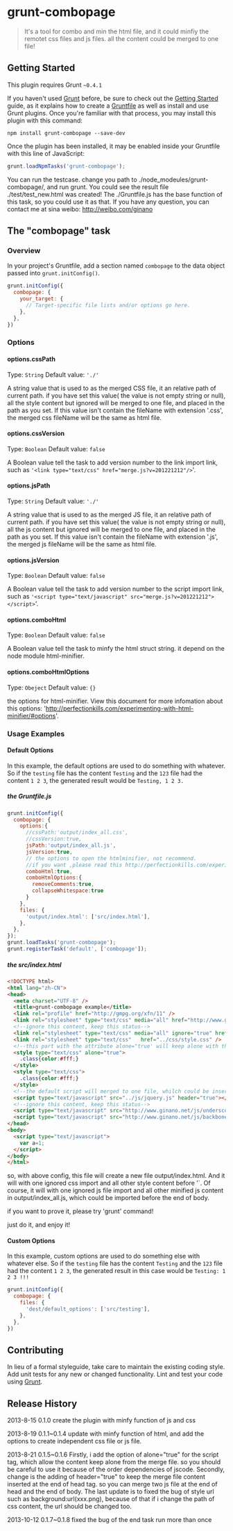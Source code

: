 # grunt-combopage

> It's a tool for combo and min the html file, and it could minfiy the remotet css files and js files. all the content could be merged to one file!

## Getting Started
This plugin requires Grunt `~0.4.1`

If you haven't used [Grunt](http://gruntjs.com/) before, be sure to check out the [Getting Started](http://gruntjs.com/getting-started) guide, as it explains how to create a [Gruntfile](http://gruntjs.com/sample-gruntfile) as well as install and use Grunt plugins. Once you're familiar with that process, you may install this plugin with this command:

```shell
npm install grunt-combopage --save-dev
```

Once the plugin has been installed, it may be enabled inside your Gruntfile with this line of JavaScript:

```js
grunt.loadNpmTasks('grunt-combopage');
```

You can run the testcase. change you path to ./node_modeules/grunt-combopage/, and run grunt. You could see the result file ./test/test_new.html was created! The ./Gruntfile.js has the base function of this task, so you could use it as that. If you have any question, you can contact me at sina weibo: http://weibo.com/ginano
## The "combopage" task

### Overview
In your project's Gruntfile, add a section named `combopage` to the data object passed into `grunt.initConfig()`.

```js
grunt.initConfig({
  combopage: {
    your_target: {
      // Target-specific file lists and/or options go here.
    },
  },
})
```

### Options

#### options.cssPath
Type: `String`
Default value: `'./'`

A string value that is used to as the merged CSS file, it an relative path of current path.
if you have set this value( the value is not empty string or null), all the style content but ignored will be merged to one file, and placed in the path as you set. If this value isn't contain the fileName  with extension '.css', the merged css  fileName will be the same as html file.

#### options.cssVersion
Type: `Boolean`
Default value: `false`

A Boolean value tell the task to add version number to the link import link, such as `'<link type="text/css" href="merge.js?v=201221212"/>`'.


#### options.jsPath
Type: `String`
Default value: `'./'`

A string value that is used to as the merged JS file, it an relative path of current path.
if you have set this value( the value is not empty string or null), all the js content but ignored will be merged to one file, and placed in the path as you set. If this value isn't contain the fileName  with extension '.js', the merged js  fileName will be the same as html file.

#### options.jsVersion
Type: `Boolean`
Default value: `false`

A Boolean value tell the task to add version number to the script import link, such as `'<script type="text/javascript" src="merge.js?v=201221212"></script>`'.

#### options.comboHtml
Type: `Boolean`
Default value: `false`

A Boolean value tell the task to minfy the html struct string. it depend on the node module html-minifier.

#### options.comboHtmlOptions
Type: `Obeject`
Default value: `{}`

the options for  html-minifier. View this document for more infomation about this options: 'http://perfectionkills.com/experimenting-with-html-minifier/#options'.


### Usage Examples

#### Default Options
In this example, the default options are used to do something with whatever. So if the `testing` file has the content `Testing` and the `123` file had the content `1 2 3`, the generated result would be `Testing, 1 2 3.`

##### the Gruntfile.js 
```js
grunt.initConfig({
  combopage: {
    options:{
      //cssPath:'output/index_all.css',
      //cssVersion:true,
      jsPath:'output/index_all.js',
      jsVersion:true,
      // the options to open the htmlminifier, not recommend. 
      //if you want ,please read this http://perfectionkills.com/experimenting-with-html-minifier/#options
      comboHtml:true, 
      comboHtmlOptions:{
        removeComments:true,
        collapseWhitespace:true
      }
    },
    files: {
      'output/index.html': ['src/index.html'],
    },
  },
});
grunt.loadTasks('grunt-combopage');
grunt.registerTask('default', ['combopage']);

```
##### the src/index.html
```html
<!DOCTYPE html>
<html lang="zh-CN">
<head>
  <meta charset="UTF-8" />
  <title>grunt-combopage example</title>
  <link rel="profile" href="http://gmpg.org/xfn/11" />
  <link rel="stylesheet" type="text/css" media="all" href="http://www.ginano.net/wp-content/themes/twentyten/style.css" />
  <!--ignore this content, keep this status-->
  <link rel="stylesheet" type="text/css" media="all" ignore="true" href="http://www.ginano.net/wp-content/themes/twentyten/style.css" />
  <link rel="stylesheet" type="text/css"   href="../css/style.css" />
  <!--this part with the attribute alone="true' will keep alone with the merge file-->
  <style type="text/css" alone="true">
    .class{color:#fff;}
  </style> 
  <style type="text/css">
    .class{color:#fff;}
  </style>
  <!--the default script will merged to one file, whilch could be inserted to the end of body. but if you have set the attribute header="true", this part could be inserted to the end of head-->
  <script type="text/javascript" src="../js/jquery.js" header="true"></script>
  <!--ignore this content, keep this status-->
  <script type="text/javascript" src="http://www.ginano.net/js/underscore.js" ignore="true"></script>
  <script type="text/javascript" src="http://www.ginano.net/js/backbone.js"></script>
</head>
<body>
  <script type="text/javascript">
    var a=1;
  </script>
</body>
</html>
```

so, with above config, this file will create a new file output/index.html. And it will with one ignored css import and all other style content before '</head>`. Of course, it will with one ignored js file import and all other minified js content  in output/index_all.js, which could be imported before the end of body.

if you want to prove it, please try 'grunt' command!

just do it, and enjoy it!

#### Custom Options
In this example, custom options are used to do something else with whatever else. So if the `testing` file has the content `Testing` and the `123` file had the content `1 2 3`, the generated result in this case would be `Testing: 1 2 3 !!!`

```js
grunt.initConfig({
  combopage: {
    files: {
      'dest/default_options': ['src/testing'],
    },
  },
})
```

## Contributing
In lieu of a formal styleguide, take care to maintain the existing coding style. Add unit tests for any new or changed functionality. Lint and test your code using [Grunt](http://gruntjs.com/).

## Release History
2013-8-15 0.1.0 create the plugin with minfy function of js and css

2013-8-19 0.1.1~0.1.4 update with minfy function of html, and add the options to create independent css file or js file. 

2013-8-21 0.1.5~0.1.6 Firstly, i add the option of alone="true" for the script tag, which allow the content keep alone from the merge file. so you should be careful to use it because of the order dependencies of jscode. Secondly, change is the adding of header="true" to keep the merge file content inserted at the end of head tag. so you can merge two js file at the end of head and the end of body. The last update is to fixed the bug of style url such as background:url(xxx.png), because of that if i change the path of css content, the url should be changed too. 

2013-10-12 0.1.7~0.1.8 fixed the bug of the end task run more than once

